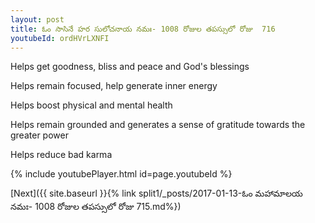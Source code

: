 ```yaml
---
layout: post
title: ఓం సాసినే హర సులోచనాయ నమః- 1008 రోజుల తపస్సులో రోజు  716
youtubeId: ordHVrLXNFI
---
```

 
 
Helps get goodness, bliss and peace and God's blessings
 
Helps remain focused, help generate inner energy 
 
Helps boost physical and mental health 
 
Helps remain grounded and generates a sense of gratitude towards the greater power 
 
Helps reduce bad karma
 
 
 
 


{% include youtubePlayer.html id=page.youtubeId %}
 
[Next]({{ site.baseurl }}{% link  split1/_posts/2017-01-13-ఓం మహామాలయ నమః- 1008 రోజుల తపస్సులో రోజు  715.md%})
 
